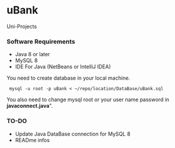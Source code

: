 # uBank
Uni-Projects

### Software Requirements
- Java 8 or later
- MySQL 8
- IDE For Java (NetBeans or IntelliJ IDEA)

You need to create database in your local machine.
```
 mysql -u root -p uBank < ~/repo/location/DataBase/uBank.sql
```
You also need to change mysql root or your user name password in **javaconnect.java**".

### TO-DO
- Update Java DataBase connection for MySQL 8
- READme infos
